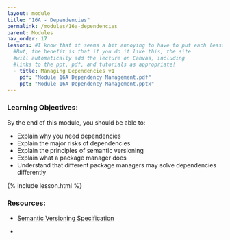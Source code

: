 ```yaml
---
layout: module
title: "16A - Dependencies"
permalink: /modules/16a-dependencies
parent: Modules
nav_order: 17 
lessons: #I know that it seems a bit annoying to have to put each lesson in the yaml header like this...
  #But, the benefit is that if you do it like this, the site
  #will automatically add the lecture on Canvas, including
  #links to the ppt, pdf, and tutorials as appropriate!
  - title: Managing Dependencies v1
    pdf: "Module 16A Dependency Management.pdf"
    ppt: "Module 16A Dependency Management.pptx"
---
```


### Learning Objectives:
By the end of this module, you should be able to:
* Explain why you need dependencies
* Explain the major risks of dependencies
* Explain the principles of semantic versioning
* Explain what a package manager does
* Understand that different package managers may solve dependencies differently


{% include lesson.html %}

### Resources:

* [Semantic Versioning Specification](https://semver.org/)

* 